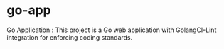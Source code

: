 # go-app
Go Application :  This project is a Go web application with GolangCI-Lint integration for enforcing coding standards.
